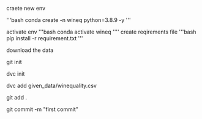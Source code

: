 craete new env


 '''bash
conda create -n wineq python=3.8.9 -y
'''

activate env
'''bash
conda activate wineq
''''
create reqirements file
'''bash
pip install -r requirement.txt
'''


download the data

git init

dvc init

dvc add given_data/winequality.csv

git add .

git commit -m "first commit"
